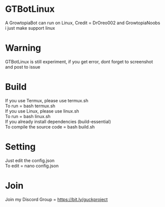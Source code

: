 # GTBotLinux
A GrowtopiaBot can run on Linux, Credit = DrOreo002 and GrowtopiaNoobs<br />
i just make support linux
# Warning
GTBotLinux is still experiment, if you get error, dont forget to screenshot and post to issue
# Build
If you use Termux, please use termux.sh<br />
To run = bash termux.sh<br />
If you use Linux, please use linux.sh<br />
To run = bash linux.sh<br />
If you already install dependencies (build-essential)<br />
To compile the source code = bash build.sh
# Setting
Just edit the config.json<br />
To edit = nano config.json
# Join
Join my Discord Group = https://bit.ly/guckproject

